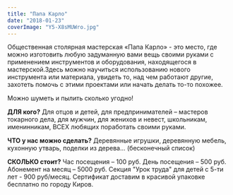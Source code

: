 ```yaml
---
title: "Папа Карло"
date: "2018-01-23"
coverImage: "Y5-X8sMUWro.jpg"
---
```


Общественная столярная мастерская «Папа Карло» - это место, где можно изготовить любую задуманную вами вещь своими руками с применением инструментов и оборудования, находящегося в мастерской.Здесь можно научиться использованию нового инструмента или материала, увидеть то, над чем работают другие, захотеть помочь с этими проектами или начать делать то-то похожее.

Можно шуметь и пылить сколько угодно!

**ДЛЯ кого?** Для отцов и детей, для предпринимателей – мастеров токарного дела, для мужчин, для женихов и невест, школьникам, именинникам, ВСЕХ любящих поработать своими руками.

**ЧТО у нас можно сделать?** Деревянные игрушки, деревянную мебель, кухонную утварь, поделки из дерева… (бесконечный список)

**СКОЛЬКО стоит?** Час посещения – 100 руб. День посещения – 500 руб. Абонемент на месяц – 5000 руб. Секция "Урок труда" для детей с 5-ти лет - 900 руб/месяц. Сертификат доставим в красивой упаковке бесплатно по городу Киров.
